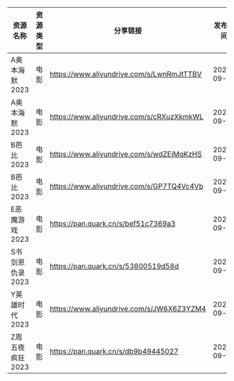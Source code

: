 | 资源名称       | 资源类型 | 分享链接                                      | 发布时间       |
| ---------- | ---- | ----------------------------------------- | ---------- |
| A奥本海默2023  | 电影   | https://www.aliyundrive.com/s/LwnRmJtTTBV | 2023-09-04 |
| A奥本海默2023  | 电影   | https://www.aliyundrive.com/s/cRXuzXkmkWL | 2023-09-04 |
| B芭比2023    | 电影   | https://www.aliyundrive.com/s/wdZEjMqKzHS | 2023-09-04 |
| B芭比2023    | 电影   | https://www.aliyundrive.com/s/GP7TQ4Vc4Vb | 2023-09-04 |
| E恶魔游戏2023  | 电影   | https://pan.quark.cn/s/bef51c7369a3       | 2023-09-04 |
| S书剑恩仇录2023 | 电影   | https://pan.quark.cn/s/53800519d58d       | 2023-09-04 |
| Y英雄时代2023  | 电影   | https://www.aliyundrive.com/s/JW6X6Z3YZM4 | 2023-09-04 |
| Z周五夜疯狂2023 | 电影   | https://pan.quark.cn/s/db9b49445027       | 2023-09-04 |
